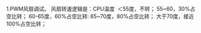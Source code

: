 1.PWM风扇调试。
风扇转速逻辑是：CPU温度 
＜55度，不转；
55~60，30%占空比转；
60-65度，60%占空比转:
65~70度，80%占空比转；
大于70度，接近100%占空比转；


